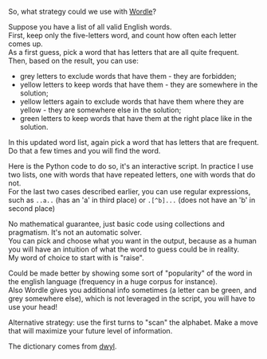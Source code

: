 
So, what strategy could we use with [Wordle](https://www.powerlanguage.co.uk/wordle/)?

Suppose you have a list of all valid English words.  
First, keep only the five-letters word, and count how often each letter comes up.  
As a first guess, pick a word that has letters that are all quite frequent.  
Then, based on the result, you can use:
- grey letters to exclude words that have them - they are forbidden;
- yellow letters to keep words that have them - they are somewhere in the solution;
- yellow letters again to exclude words that have them where they are yellow - they are somewhere else in the solution;
- green letters to keep words that have them at the right place like in the solution.

In this updated word list, again pick a word that has letters that are frequent.  
Do that a few times and you will find the word.

Here is the Python code to do so, it's an interactive script.
In practice I use two lists, one with words that have repeated letters, one with words that do not.  
For the last two cases described earlier, you can use regular expressions, such as `..a..` (has an 'a' in third place) or `.[^b]...` (does not have an 'b' in second place)

No mathematical guarantee, just basic code using collections and pragmatism. It's not an automatic solver.  
You can pick and choose what you want in the output, because as a human you will have an intuition of what the word to guess could be in reality.  
My word of choice to start with is "raise".

Could be made better by showing some sort of "popularity" of the word in the english language (frequency in a huge corpus for instance).  
Also Wordle gives you additional info sometimes (a letter can be green, and grey somewhere else), which is not leveraged in the script, you will have to use your head!

Alternative strategy: use the first turns to "scan" the alphabet. Make a move that will maximize your future level of information.

The dictionary comes from [dwyl](https://github.com/dwyl/english-words).